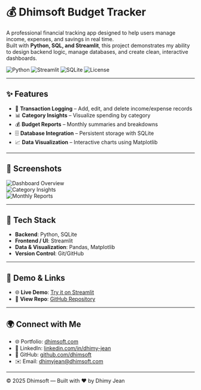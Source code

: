 # 💰 Dhimsoft Budget Tracker

A professional financial tracking app designed to help users manage income, expenses, and savings in real time.  
Built with **Python, SQL, and Streamlit**, this project demonstrates my ability to design backend logic, manage databases, and create clean, interactive dashboards.

![Python](https://img.shields.io/badge/Python-3.10-blue.svg)
![Streamlit](https://img.shields.io/badge/Framework-Streamlit-red.svg)
![SQLite](https://img.shields.io/badge/Database-SQLite-green.svg)
![License](https://img.shields.io/badge/License-MIT-yellow.svg)

---

## ✨ Features

- 📝 **Transaction Logging** – Add, edit, and delete income/expense records  
- 📊 **Category Insights** – Visualize spending by category  
- 💰 **Budget Reports** – Monthly summaries and breakdowns  
- 🗄️ **Database Integration** – Persistent storage with SQLite  
- 📈 **Data Visualization** – Interactive charts using Matplotlib  

---

## 📸 Screenshots

![Dashboard Overview](assets/screenshots/dashboard.png)  
![Category Insights](assets/screenshots/category.png)  
![Monthly Reports](assets/screenshots/reports.png)  

---

## 🚀 Tech Stack

- **Backend**: Python, SQLite  
- **Frontend / UI**: Streamlit  
- **Data & Visualization**: Pandas, Matplotlib  
- **Version Control**: Git/GitHub  

---

## 🔗 Demo & Links

- 🌐 **Live Demo**: [Try it on Streamlit](https://your-streamlit-link.streamlit.app)  
- 📂 **View Repo**: [GitHub Repository](https://github.com/dhimsoft/budget_dashboard)  

---

## 🌍 Connect with Me

- 🌐 Portfolio: [dhimsoft.com](https://dhimsoft.com)  
- 💼 LinkedIn: [linkedin.com/in/dhimy-jean](https://linkedin.com/in/dhimy-jean)  
- 🐙 GitHub: [github.com/dhimsoft](https://github.com/dhimsoft)  
- ✉️ Email: dhimyjean@dhimsoft.com  

---

© 2025 Dhimsoft — Built with ❤️ by Dhimy Jean
